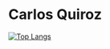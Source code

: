 # Carlos Quiroz 

[![Top Langs](https://github-readme-stats.vercel.app/api/top-langs/?username=quirozcarlos&layout=compact)](https://github.com/quirozcarlos)
